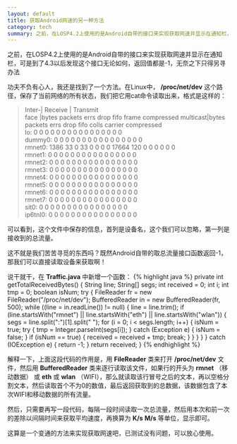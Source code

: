 ```yaml
---
layout: default
title: 获取Android网速的另一种方法
category: tech
summary: 之前，在LOSP4.2上使用的是Android自带的接口来实现获取网速并显示在通知栏，可是到了4.3以后发现这个接口无论如何，返回值都是-1，无奈之下只得另寻办法<br />功夫不负有心人，我还是找到了一个方法。在Linux中，/proc/net/dev 这个路径，保存了当前网络的所有状态，我们把它用cat命令读取出来，格式是这样的：
---
```

之前，在LOSP4.2上使用的是Android自带的接口来实现获取网速并显示在通知栏，可是到了4.3以后发现这个接口无论如何，返回值都是-1，无奈之下只得另寻办法

功夫不负有心人，我还是找到了一个方法。在Linux中， __/proc/net/dev__ 这个路径，保存了当前网络的所有状态，我们把它用cat命令读取出来，格式是这样的：
> Inter-|   Receive                                                |  Transmit  
>  face |bytes    packets errs drop fifo frame compressed multicast|bytes    packets errs drop fifo colls carrier compressed  
>     lo:       0       0    0    0    0     0          0         0        0       0    0    0    0     0       0          0  
> dummy0:       0       0    0    0    0     0          0         0        0       0    0    0    0     0       0          0  
> rmnet0:    1386      33    0   33    0     0          0         0    17664     120    0    0    0     0       0          0  
> rmnet1:       0       0    0    0    0     0          0         0        0       0    0    0    0     0       0          0  
> rmnet2:       0       0    0    0    0     0          0         0        0       0    0    0    0     0       0          0  
> rmnet3:       0       0    0    0    0     0          0         0        0       0    0    0    0     0       0          0  
> rmnet4:       0       0    0    0    0     0          0         0        0       0    0    0    0     0       0          0  
> rmnet5:       0       0    0    0    0     0          0         0        0       0    0    0    0     0       0          0  
> rmnet6:       0       0    0    0    0     0          0         0        0       0    0    0    0     0       0          0  
> rmnet7:       0       0    0    0    0     0          0         0        0       0    0    0    0     0       0          0  
>   sit0:       0       0    0    0    0     0          0         0        0       0    0    0    0     0       0          0  
> ip6tnl0:       0       0    0    0    0     0          0         0        0       0    0    0    0     0       0          0  

可以看到，这个文件中保存的信息，首列是设备名，这个我们可以忽略，第一列是接收到的总流量。

这不就是我们苦苦寻觅的东西吗？既然Android自带的取总流量接口函数返回-1，那我们可以直接读取设备来获取啊！

说干就干，在 __Traffic.java__ 中新增一个函数：
{% highlight java %}
  private int getTotalReceivedBytes() {
    String line;
    String[] segs;
    int received = 0;
    int i;
    int tmp = 0;
    boolean isNum;
    try {
      FileReader fr = new FileReader("/proc/net/dev");
      BufferedReader in = new BufferedReader(fr, 500);
      while ((line = in.readLine()) != null) {
        line = line.trim();
        if (line.startsWith("rmnet") || line.startsWith("eth") || line.startsWith("wlan")) {
          segs = line.split(":")[1].split(" ");
          for (i = 0; i < segs.length; i++) {
            isNum = true;
            try {
              tmp = Integer.parseInt(segs[i]);
            } catch (Exception e) {
              isNum = false;
            }
            if (isNum == true) {
              received = received + tmp;
              break;
            }
          }
        }
      }
    } catch (IOException e) {
      return -1;
    }
    return received;
  }
{% endhighlight %}

解释一下，上面这段代码的作用是，用 __FileReader__ 类来打开 __/proc/net/dev__ 文件，然后用 __BufferedReader__ 类来逐行读取该文件，如果行的开头为 __rmnet__ （移动数据） 或 __eth__ 或 __wlan__ （WIFI），那么就读取该行冒号之后的文本，再以空格分割文本，然后读取首个不为0的数值，最后返回获取到的总数据，该数据包含了本次WIFI和移动数据的所有流量。

然后，只需要再写一段代码，每隔一段时间读取一次总流量，然后用本次和前一次的差除以间隔时间来获取平均速度，再换算为 __K/s__ __M/s__ 等单位，显示即可。

这算是一个变通的方法来实现获取网速吧，已测试没有问题，可以放心使用。
